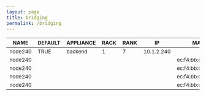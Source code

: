 ```yaml
---
layout: page
title: bridging
permalink: /bridging
---
```


| <sub>NAME</sub> | <sub>DEFAULT</sub> | <sub>APPLIANCE</sub> | <sub>RACK</sub> | <sub>RANK</sub> | <sub>IP</sub> | <sub>MAC</sub> | <sub>INTERFACE</sub> | <sub>NETWORK</sub> | <sub>CHANNEL</sub> | <sub>OPTIONS</sub> | <sub>VLAN</sub> |
| ---- | ------- | --------- | ---- | ---- | -- | --- | --------- | ------- | ------- | ------- | ---- |
| <sub>node240</sub> | <sub>TRUE</sub> | <sub>backend</sub> | <sub>1</sub> | <sub>7</sub> | <sub>10.1.2.240</sub> |  | <sub>br0</sub> | <sub>private</sub> |  | <sub>bridge</sub> |  |
| <sub>node240</sub> |  |  |  |  |  | <sub>ec:f4:bb:d6:c3:a8</sub> | <sub>em1</sub> |  | <sub>br0</sub> |  |  |
| <sub>node240</sub> |  |  |  |  |  | <sub>ec:f4:bb:d6:c3:a9</sub> | <sub>em2</sub> |  |  |  |  |
| <sub>node240</sub> |  |  |  |  |  | <sub>ec:f4:bb:d6:c3:aa</sub> | <sub>em3</sub> |  |  |  |  |
| <sub>node240</sub> |  |  |  |  |  | <sub>ec:f4:bb:d6:c3:ab</sub> | <sub>em4</sub> |  |  |  |  |
